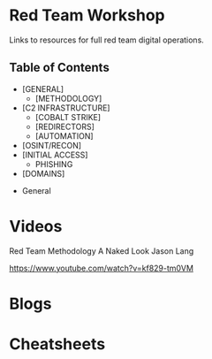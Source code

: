 Red Team Workshop
======
Links to resources for full red team digital operations.

## Table of Contents
- [GENERAL] 
  - [METHODOLOGY] 
- [C2 INFRASTRUCTURE] 
  - [COBALT STRIKE]
  - [REDIRECTORS]
  - [AUTOMATION]
- [OSINT/RECON]
- [INITIAL ACCESS]
  - PHISHING
- [DOMAINS]

* General

**Videos**
======
Red Team Methodology A Naked Look Jason Lang  

https://www.youtube.com/watch?v=kf829-tm0VM

Blogs
======

Cheatsheets
======
